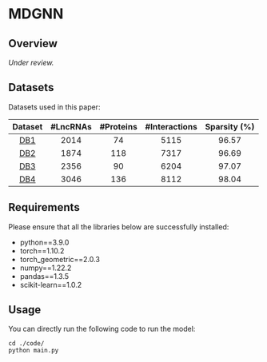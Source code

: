# MDGNN

## Overview

*Under review.*

## Datasets

Datasets used in this paper:

|                    Dataset                    | #LncRNAs | #Proteins | #Interactions | Sparsity (%) |
|:---------------------------------------------:|:--------:|:---------:|:-------------:|:------------:|
|   [DB1](https://github.com/haichengyi/MAN)    |   2014   |    74     |     5115      |    96.57     |
| [DB2](https://github.com/NWPU-903PR/LPI_BLS)  |   1874   |    118    |     7317      |    96.69     |
| [DB3](http://39.100.104.29:8080/lpc/download) |   2356   |    90     |     6204      |    97.07     |
|  [DB4](https://github.com/zhaoqi106/LPICGAE)  |   3046   |    136    |     8112      |    98.04     |

## Requirements

Please ensure that all the libraries below are successfully installed:

* python==3.9.0
* torch==1.10.2
* torch_geometric==2.0.3
* numpy==1.22.2
* pandas==1.3.5
* scikit-learn==1.0.2

## Usage

You can directly run the following code to run the model:

```
cd ./code/
python main.py
```
